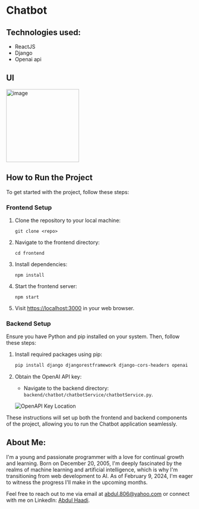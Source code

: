 # Chatbot

## Technologies used:
- ReactJS
- Django
- Openai api

## UI
<img width="196" alt="image" src="https://github.com/AbdulHadi806/chatbot/assets/113926529/3302c9c2-20c9-4421-a668-d280d0755b6a">

## How to Run the Project

To get started with the project, follow these steps:

### Frontend Setup

1. Clone the repository to your local machine:

    ```
    git clone <repo>
    ```

2. Navigate to the frontend directory:

    ```
    cd frontend
    ```

3. Install dependencies:

    ```
    npm install
    ```

4. Start the frontend server:

    ```
    npm start
    ```

5. Visit [https://localhost:3000](https://localhost:3000) in your web browser.

### Backend Setup

Ensure you have Python and pip installed on your system. Then, follow these steps:

1. Install required packages using pip:

    ```bash
    pip install django djangorestframework django-cors-headers openai
    ```

2. Obtain the OpenAI API key:
   
   - Navigate to the backend directory: `backend/chatbot/chatbotService/chatbotService.py`.
   
   ![OpenAPI Key Location](https://github.com/AbdulHadi806/chatbot/assets/113926529/83870aae-0815-43c3-94d3-81d18646bf02)


These instructions will set up both the frontend and backend components of the project, allowing you to run the Chatbot application seamlessly.

## About Me:

I'm a young and passionate programmer with a love for continual growth and learning. Born on December 20, 2005, I'm deeply fascinated by the realms of machine learning and artificial intelligence, which is why I'm transitioning from web development to AI. As of February 9, 2024, I'm eager to witness the progress I'll make in the upcoming months.

Feel free to reach out to me via email at abdul.806@yahoo.com or connect with me on LinkedIn: [Abdul Haadi](https://www.linkedin.com/in/abdul-haadi-fullstack/).
